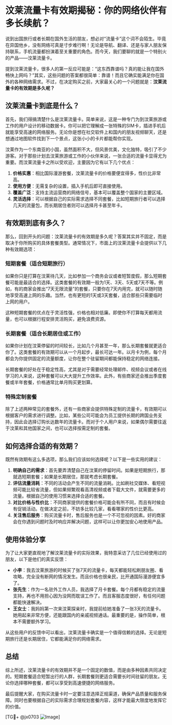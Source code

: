 # 汶莱流量卡有效期揭秘：你的网络伙伴有多长续航？

说到出国旅行或者长期在国外生活的朋友，想必对“流量卡”这个词不会陌生。毕竟在异国他乡，没有网络可真是寸步难行啊！无论是导航、翻译、还是与家人朋友保持联系，手机流量都扮演着至关重要的角色。而今天，我们要聊的就是一个特别火的产品——汶莱流量卡。

提到汶莱流量卡，很多人的第一反应可能是：“这东西靠谱吗？真的能让我在国外畅快上网吗？”其实，这些问题的答案都很简单：靠谱！而且它确实能满足你在国外的各种网络需求。不过，在决定购买之前，大家最关心的一个问题就是：**汶莱流量卡的有效期是多久呢？**

## 汶莱流量卡到底是什么？

首先，我们得搞清楚什么是汶莱流量卡。简单来说，这是一种专门为到汶莱旅游或工作的用户设计的移动数据卡。你可以把它理解成一张特殊的SIM卡，插进手机后就能享受高速的网络服务。无论你是想在社交软件上和国内的朋友视频聊天，还是想通过地图软件找到下一个景点，这张小小的卡片都能帮你实现。

汶莱作为一个东南亚的小国，虽然面积不大，但风景优美，文化独特，吸引了不少游客。对于那些计划去汶莱旅游或工作的小伙伴来说，一张合适的流量卡显得尤为重要。而汶莱流量卡之所以受欢迎，主要因为它有以下几个优点：

1. **价格实惠**：相比国际漫游套餐，汶莱流量卡的价格要便宜得多，性价比非常高。
2. **使用方便**：无需复杂的设置，插入手机后即可直接使用。
3. **覆盖广泛**：支持主流运营商的网络信号，基本可以覆盖整个国家的主要区域。
4. **灵活选择**：可以根据自己的实际需求选择不同套餐，比如短期旅行者可以选择几天的流量包，而长期居住者则可以选择月卡甚至年卡。

## 有效期到底有多久？

那么，回到开头的问题：汶莱流量卡的有效期是多久呢？答案其实并不固定，而是取决于你所购买的具体套餐类型。通常情况下，市面上的汶莱流量卡会提供以下几种有效期选项：

### 短期套餐（适合短期旅行）
如果你只是打算在汶莱待几天，比如参加一个商务会议或者短暂度假，那么短期套餐可能是最适合的选择。这类套餐的有效期一般为1天、3天、5天或7天不等。例如，有的商家会推出“7天无限流量”的套餐，只要你在7天内用完，就可以随时随地享受高速上网的乐趣。当然，也有更短的1天或3天套餐，适合那些只需要临时上网的用户。

这种短期套餐的优点在于灵活性强，价格也相对低廉。即使你不打算每天都用流量，也可以根据行程安排灵活购买，避免浪费资源。

### 长期套餐（适合长期居住或工作）
如果你计划在汶莱停留的时间较长，比如几个月甚至一年，那么长期套餐就更适合你了。这类套餐的有效期可以从一个月起步，最长可达一年。以月卡为例，每个月都会为你提供固定的流量额度，让你在整个驻留期间都能保持稳定的网络连接。

长期套餐的好处在于稳定性高，尤其是对于需要经常处理邮件、视频会议或者在线学习的人来说，这种套餐可以大大提升工作效率。此外，有些商家还会推出季度套餐或半年套餐，价格通常比单月购买更划算。

### 特殊定制套餐
除了上述两种常见的套餐外，还有一些商家会提供特殊定制的流量卡，有效期可以根据客户的需求进行调整。比如，某些公司可能会为员工提供长期的跨国业务支持，因此会选择订购长达数年的流量卡。而对于个人用户来说，如果偶尔需要往返于汶莱和其他国家之间，也可以选择按需定制的套餐。

## 如何选择合适的有效期？

既然有效期有这么多选项，那么我们应该如何选择呢？以下是一些实用的建议：

1. **明确自己的需求**：首先要弄清楚自己在汶莱的停留时间。如果是短期旅行，那就选短期套餐；如果是长期居住，那就考虑长期套餐。
2. **评估流量消耗**：不同的活动会产生不同的流量消耗。比如刷社交媒体、看短视频可能比较省流量，但如果频繁观看高清视频或者下载大文件，就需要更多的流量。根据自己的使用习惯来选择合适的套餐。
3. **对比价格与性价比**：不同商家提供的套餐价格可能会有所不同，而且有时候会有促销活动。在做决定之前，不妨多比较几家，看看哪家的性价比更高。
4. **关注售后服务**：购买流量卡时，售后服务也是一个不可忽视的因素。好的商家会在你遇到问题时及时响应并解决问题，这样可以让你更加安心地使用产品。

## 使用体验分享

为了让大家更直观地了解汶莱流量卡的实际效果，我特意采访了几位已经使用过的朋友，以下是他们的真实反馈：

- **小李**：我去汶莱旅游的时候买了张7天的流量卡，每天都能轻松刷朋友圈、看攻略，完全没有断网的情况发生。而且价格也很亲民，比开通国际漫游便宜多了。
- **张先生**：作为一名驻外工作人员，我选择了月卡套餐。每个月都有稳定的流量支持，再也不用担心因为没网而耽误工作了。而且客服态度很好，有任何问题都能快速解决。
- **王女士**：我妈妈第一次来汶莱探亲时，我提前给她准备了一张3天的流量卡。她用起来非常方便，还能跟国内的亲戚视频通话。最重要的是，操作简单，根本不需要额外学习。

从这些用户的反馈中可以看出，汶莱流量卡确实是一个值得信赖的选择。无论是短期旅行还是长期居住，它都能满足你的网络需求。

## 总结

综上所述，汶莱流量卡的有效期并不是一个固定的数值，而是由多种因素共同决定的。短期套餐适合短暂出行的人群，长期套餐则更适合需要长时间驻留的朋友。无论你选择哪种套餐，都可以享受到高速便捷的网络服务。

最后提醒大家，在购买流量卡时一定要注意选择正规渠道，确保产品质量和服务保障。同时也要根据自己的实际需求合理规划套餐内容，这样才能最大限度地发挥它的价值。

[TG💪+ @jx0703 ![Image](https://github.com/user-attachments/assets/dbca1d08-cadb-493c-b0ec-ad6f7a83f270)]